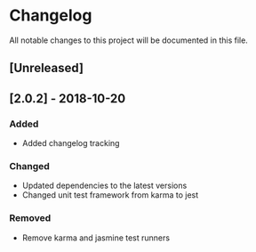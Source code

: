 # Changelog
All notable changes to this project will be documented in this file.

## [Unreleased]

## [2.0.2] - 2018-10-20
### Added
- Added changelog tracking

### Changed
- Updated dependencies to the latest versions
- Changed unit test framework from karma to jest

### Removed
- Remove karma and jasmine test runners
